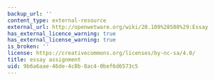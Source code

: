 ```yaml
---
backup_url: ''
content_type: external-resource
external_url: http://openwetware.org/wiki/20.109%28S08%29:Essay
has_external_licence_warning: true
has_external_license_warning: true
is_broken: ''
license: https://creativecommons.org/licenses/by-nc-sa/4.0/
title: essay assignment
uid: 9b6a6aae-46de-4c8b-8ac4-0bef6d6573c5
---
```

